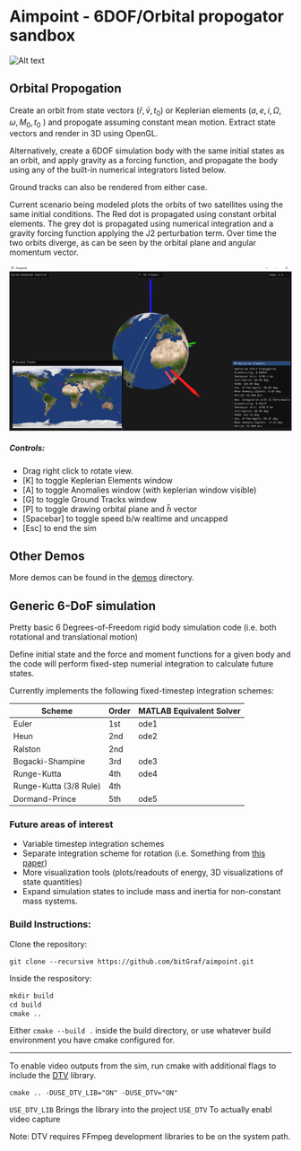 # Aimpoint - 6DOF/Orbital propogator sandbox
![Alt text](docs/anim.gif?raw=true)

## Orbital Propogation

Create an orbit from state vectors ($\bar{r}, \bar{v}, t_0$) or Keplerian elements ($a, e, i, \Omega, \omega, M_0, t_0$ ) and propogate assuming constant mean motion. Extract state vectors and render in 3D using OpenGL.

Alternatively, create a 6DOF simulation body with the same initial states as an orbit, and apply gravity as a forcing function, and propagate the body using any of the built-in numerical integrators listed below.

Ground tracks can also be rendered from either case.

Current scenario being modeled plots the orbits of two satellites using the same initial conditions. The Red dot is propagated using constant orbital elements. The grey dot is propagated using numerical integration and a gravity forcing function applying the J2 perturbation term. Over time the two orbits diverge, as can be seen by the orbital plane and angular momentum vector.

![Alt text](docs/scenario.png?raw=true)

##### Controls: 
* Drag right click to rotate view.
* [K] to toggle Keplerian Elements window
* [A] to toggle Anomalies window (with keplerian window visible)
* [G] to toggle Ground Tracks window
* [P] to toggle drawing orbital plane and $\hat{h}$ vector
* [Spacebar] to toggle speed b/w realtime and uncapped
* [Esc] to end the sim

## Other Demos
More demos can be found in the [demos](demos/readme.md) directory.

## Generic 6-DoF simulation
Pretty basic 6 Degrees-of-Freedom rigid body simulation code (i.e. both rotational and translational motion)

Define initial state and the force and moment functions for a given body and the code will perform fixed-step numerial integration to calculate future states.

Currently implements the following fixed-timestep integration schemes:

| Scheme                  | Order | MATLAB Equivalent Solver |
|-------------------------|-------|--------------------------|
| Euler                   |  1st  | ode1                     |
| Heun                    |  2nd  | ode2                     |
| Ralston                 |  2nd  |                          |
| Bogacki-Shampine        |  3rd  | ode3                     |
| Runge-Kutta             |  4th  | ode4                     |
| Runge-Kutta (3/8 Rule)  |  4th  |                          |
| Dormand-Prince          |  5th  | ode5                     |

### Future areas of interest
* Variable timestep integration schemes
* Separate integration scheme for rotation (i.e. Something from [this paper](https://mathweb.ucsd.edu/~sbuss/ResearchWeb/accuraterotation/paper.pdf))
* More visualization tools (plots/readouts of energy, 3D visualizations of state quantities)
* Expand simulation states to include mass and inertia for non-constant mass systems.

### Build Instructions:
Clone the repository:
```
git clone --recursive https://github.com/bitGraf/aimpoint.git
```

Inside the respository:
```
mkdir build
cd build
cmake ..
```

Either `cmake --build .` inside the build directory, or use whatever build environment you have cmake configured for.

---
To enable video outputs from the sim, run cmake with additional flags to include the [DTV](https://github.com/ange-yaghi/direct-to-video) library.
```
cmake .. -DUSE_DTV_LIB="ON" -DUSE_DTV="ON"
```
`USE_DTV_LIB` Brings the library into the project
`USE_DTV` To actually enabl video capture

Note: DTV requires FFmpeg development libraries to be on the system path.